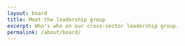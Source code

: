 ```yaml
---
layout: board
title: Meet the leadership group
excerpt: Who's who on our cross-sector leadership group.
permalink: /about/board/
---
```


